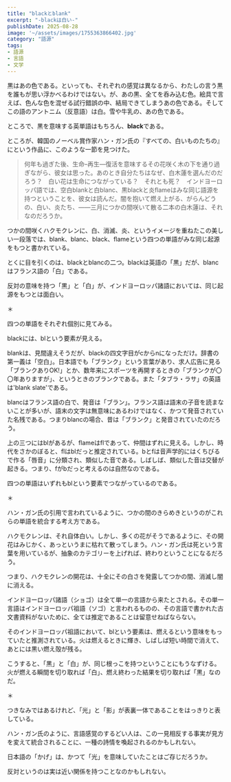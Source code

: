 ```yaml
---
title: "blackとblank" 
excerpt: "-blackは白い-"
publishDate: 2025-08-28
image: '~/assets/images/1755363866402.jpg'
category: "語源"
tags:
- 語源
- 言語
- 文学
---
```

黒はあの色である。といっても、それぞれの感覚は異なるから、わたしの言う黒を誰もが思い浮かべるわけではない。が、あの黒、全てを呑み込む色。絵具で言えば、色んな色を混ぜる試行錯誤の中、結局できてしまうあの色である。そしてこの語のアントニム（反意語）は白。雪や牛乳の、あの色である。

ところで、黒を意味する英単語はもちろん、**black**である。

ところが、韓国のノーベル賞作家ハン・ガン氏の『すべての、白いものたちの』にという作品に、このような一節を見つけた。

> 何年も過ぎた後、生命–再生—復活を意味するその花咲く木の下を通り過ぎながら、彼女は思った。あのとき自分たちはなぜ、白木蓮を選んだのだろう？　白い花は生命につながっている？　それとも死？　インドヨーロッパ語では、空白blankと白blanc、黒blackと炎flameはみな同じ語源を持つということを、彼女は読んだ。闇を抱いて燃え上がる、がらんどうの、白い、炎たち、——三月につかの間咲いて散る二本の白木蓮は、それなのだろうか。

つかの間咲くハクモクレンに、白、消滅、炎、というイメージを重ねたこの美しい一段落では、blank、blanc、black、flameという四つの単語がみな同じ起源をもつと書かれている。

とくに目を引くのは、blackとblancの二つ。blackは英語の「黒」だが、blancはフランス語の「白」である。

反対の意味を持つ「黒」と「白」が、インドヨーロッパ諸語においては、同じ起源をもつとは面白い。

＊

四つの単語をそれぞれ個別に見てみる。

blackには、blという要素が見える。

blankは、見間違えそうだが、blackの四文字目がcからnになっただけ。辞書の第一義は「空白」。日本語でも「ブランク」という言葉があり、求人広告に見る「ブランクありOK!」とか、数年来にスポーツを再開するときの「ブランクが〇〇年ありますが」、というときのブランクである。また「タブラ・ラサ」の英語は'blank slate'である。

blancはフランス語の白で、発音は「ブラン」。フランス語は語末の子音を読まないことが多いが、語末の文字は無意味にあるわけではなく、かつて発音されていた名残である。つまりblancの場合、昔は「ブランク」と発音されていたのだろう。

上の三つにはblがあるが、flameはflであって、仲間はずれに見える。しかし、時代をさかのぼると、flはblだっと推定されている。bとfは音声学的にはくちびるで作る「唇音」に分類され、類似した音である。しばしば、類似した音は交替が起きる。つまり、fがbだっと考えるのは自然なのである。

四つの単語はいずれもblという要素でつながっているのである。

＊

ハン・ガン氏の引用で言われているように、つかの間のきらめきというのがこれらの単語を統合する考え方である。

ハクモクレンは、それ自体白い。しかし、多くの花がそうであるように、その開花はみじかく、あっというまに枯れて散ってしまう。ハン・ガン氏は死という言葉を用いているが、抽象のカテゴリーを上げれば、終わりということになるだろう。

つまり、ハクモクレンの開花は、十全にその白さを発露してつかの間、消滅し闇に消える。

インドヨーロッパ諸語（ショゴ）は全て単一の言語から来たとされる。その単一言語はインドヨーロッパ祖語（ソゴ）と言われるものの、その言語で書かれた古文書資料がないために、全ては推定であることは留意せねばならない。

そのインドヨーロッパ祖語において、blという要素は、燃えるという意味をもっていたと推測されている。火は燃えるときに輝き、しばしば短い時間で消えて、あとには黒い燃え殻が残る。

こうすると、「黒」と「白」が、同じ根っこを持つということにもうなずける。火が燃える瞬間を切り取れば「白」、燃え終わった結果を切り取れば「黒」なのだ。

＊

つきなみではあるけれど、「光」と「影」が表裏一体であることをはっきりと表している。

ハン・ガン氏のように、言語感覚のするどい人は、この一見相反する事実が見方を変えて統合されることに、一種の詩情を喚起されるのかもしれない。

日本語の「かげ」は、かつて「光」を意味していたことはご存じだろうか。

反対というのは実は近い関係を持つことなのかもしれない。


